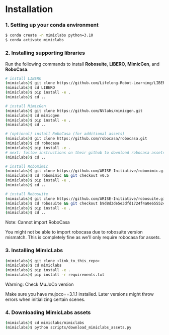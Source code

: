 # Installation

### 1. Setting up your conda environment
```bash
$ conda create -n mimiclabs python=3.10
$ conda activate mimiclabs
```

### 2. Installing supporting libraries
Run the following commands to install **Robosuite**, **LIBERO**, **MimicGen**, and **RoboCasa**.
```bash
# install LIBERO
(mimiclabs)$ git clone https://github.com/Lifelong-Robot-Learning/LIBERO.git
(mimiclabs)$ cd LIBERO
(mimiclabs)$ pip install -e .
(mimiclabs)$ cd ..

# install MimicGen
(mimiclabs)$ git clone https://github.com/NVlabs/mimicgen.git
(mimiclabs)$ cd mimicgen
(mimiclabs)$ pip install -e .
(mimiclabs)$ cd ..

# (optional) install RoboCasa (for additional assets)
(mimiclabs)$ git clone https://github.com/robocasa/robocasa.git
(mimiclabs)$ cd robocasa
(mimiclabs)$ pip install -e .
# next: follow instructions on their github to download robocasa assets
(mimiclabs)$ cd ..

# install Robomimic
(mimiclabs)$ git clone https://github.com/ARISE-Initiative/robomimic.git
(mimiclabs)$ cd robomimic && git checkout v0.5
(mimiclabs)$ pip install -e .
(mimiclabs)$ cd ..

# install Robosuite
(mimiclabs)$ git clone https://github.com/ARISE-Initiative/robosuite.git
(mimiclabs)$ cd robosuite && git checkout b9d8d3de5e3dfd1724f4a0e6555246c460407daa
(mimiclabs)$ pip install -e .
(mimiclabs)$ cd ..
```

<div class="admonition note">
    <p class="admonition-title">Note: Cannot import RoboCasa</p>
    You might not be able to import robocasa due to robosuite version mismatch. This is completely fine as we'll only require robocasa for assets.
</div>


### 3. Installing MimicLabs
```bash
(mimiclabs)$ git clone <link_to_this_repo>
(mimiclabs)$ cd mimiclabs
(mimiclabs)$ pip install -e .
(mimiclabs)$ pip install -r requirements.txt
```

<div class="admonition warning">
    <p class="admonition-title">Warning: Check MuJoCo version</p>
    Make sure you have mujoco==3.1.1 installed. Later versions might throw errors when initializing certain scenes. 
</div>

### 4. Downloading MimicLabs assets
```bash
(mimiclabs)$ cd mimiclabs/mimiclabs
(mimiclabs)$ python scripts/download_mimiclabs_assets.py
```
